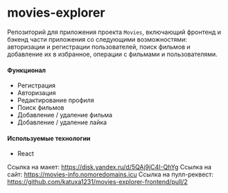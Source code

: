 # movies-explorer
Репозиторий для приложения проекта `Movies`, включающий фронтенд и бэкенд части приложения со следующими возможностями: авторизации и регистрации пользователей, поиск фильмов и добавление их в избранное, операции с фильмами и пользователями.

#### Функционал
+ Регистрация
+ Авторизация
+ Редактирование профиля
+ Поиск фильмов
+ Добавление / удаление фильма
+ Добавление / удаление лайка

#### Используемые технологии
+ React

Ссылка на макет: https://disk.yandex.ru/d/5QAj9jC4I-QhYg
Ссылка на сайт: https://movies-info.nomoredomains.icu
Ссылка на пулл-реквест: https://github.com/katuxa1231/movies-explorer-frontend/pull/2
